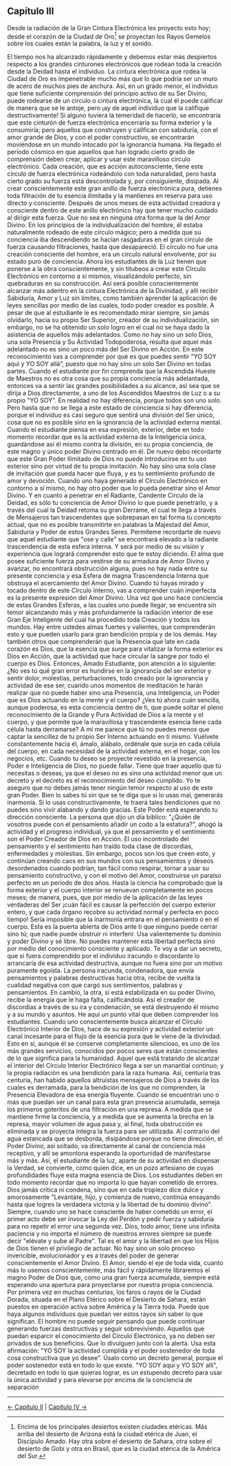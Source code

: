## Capítulo III

Desde la radiación de la Gran Cintura Electrónica les proyecto esto hoy; desde el corazón de la Ciudad de Oro[^1] se proyectan los Rayos Gemelos sobre los cuales están la palabra, la luz y el sonido.

[^1]: Encima de los principales desiertos existen ciudades etéricas. Más arriba del desierto de Arizona está la ciudad etérica de Juan, el Discípulo Amado. Hay otra sobre el desierto de Sahara, otra sobre el desierto de Gobi y otra en Brasil, que es la ciudad etérica de la América del Sur.

El tiempo nos ha alcanzado rápidamente y debemos estar más despiertos respecto a los grandes cinturones electrónicos que rodean toda la creación desde la Deidad hasta el individuo.
La cintura electrónica que rodea la Ciudad de Oro es impenetrable mucho más que lo que podría ser un muro de acero de muchos pies de anchura. Así, en un grado menor, el individuo que tiene suficiente comprensión del principio activo de su Ser Divino, puede rodearse de un círculo o cintura electrónica, la cual él puede calificar de manera que se le antoje, pero ¡ay de aquel individuo que la califique destructivamente! Si alguno tuviera la temeridad de hacerlo, se encontraría que este cinturón de fuerza electrónica encerraría su forma exterior y la consumiría; pero aquellos que construyen y califican con sabiduría, con el amor grande de Dios, y con el poder constructivo, se encontrarán moviéndose en un mundo intocado por la ignorancia humana.
Ha llegado el período cósmico en que aquellos que han logrado cierto grado de comprensión deben crear, aplicar y usar este maravilloso círculo electrónico. Cada creación, que es acción autoconsciente, tiene este círculo de fuerza electrónica rodeándolo con toda naturalidad, pero hasta cierto grado su fuerza está descontrolada y, por consiguiente, disipada.
Al crear conscientemente este gran anillo de fuerza electrónica pura, detienes toda filtración de tu esencia ilimitada y la mantienes en reserva para uso directo y consciente. Después de unos meses de esta actividad creadora y consciente dentro de este anillo electrónico hay que tener mucho cuidado al dirigir esta fuerza. Que no sea en ninguna otra forma que la del Amor Divino. 
En los principios de la individualización del hombre, él estaba naturalmente rodeado de este círculo mágico; pero a medida que su conciencia iba descendiendo se hacían rasgaduras en el gran círculo de fuerza causando filtraciones, hasta que desapareció. El círculo no fue una creación consciente  del hombre, era un círculo natural envolvente, por su estado puro de conciencia. 
Ahora los estudiantes de la Luz tienen que ponerse a la obra conscientemente, y sin titubeos a crear este Círculo Electrónico en contorno a sí mismos, visualizándolo perfecto, sin quebraduras en su construcción. Así será posible conscientemente alcanzar más adentro en la cintura Electrónica de la Divinidad, y allí recibir Sabiduría, Amor y Luz sin límites, como también aprender la aplicación de leyes sencillas por medio de las cuales, todo poder creador es posible. A pesar de que al estudiante le es recomendado mirar siempre, sin jamás olvidarlo, hacia su propio Ser Superior, creador de su individualización, sin embargo, no se ha obtenido un solo logro en el cual no se haya dado la asistencia de aquellos más adelantados.
Como no hay sino un solo Dios, una sola Presencia y Su Actividad Todopoderosa, resulta que aquel más adelantado no es sino un poco más del Ser Divino en Acción. En este reconocimiento vas a comprender por qué es que puedes sentir "YO SOY aquí y YO SOY allá", puesto que no hay sino un solo Ser Divino en todas partes.
Cuando el estudiante por fin comprenda que la Ascendida Hueste de Maestros no es otra cosa que su propia conciencia más adelantada, entonces va a sentir las grandes posibilidades a su alcance, así sea que se dirija a Dios directamente, a uno de los Ascendidos Maestros de Luz o a su propio "YO SOY". En realidad no hay diferencia, porque todos son uno solo. Pero hasta que no se llega a este estado de conciencia sí hay diferencia, porque el individuo es casi seguro que sentirá una división del Ser único, cosa que no es posible sino en la ignorancia de la actividad externa mental.
Cuando el estudiante piensa en esa expresión, exterior, debe en todo momento recordar que es la actividad externa de la Inteligencia única, guardándose así él mismo contra la división, en su propia conciencia, de este magno y único poder Divino centrado en él.
De nuevo debo recordarte que este Gran Poder Ilimitado de Dios no puede introducirse en tu uso exterior sino por virtud de tu propia invitación. No hay sino una sola clase de invitación que pueda hacer que fluya, y es tu sentimiento profundo de amor y devoción.
Cuando uno haya generado el Círculo Electrónico en contorno a sí mismo, no hay otro poder que lo pueda penetrar sino el Amor Divino. Y en cuanto a penetrar en el Radiante, Candente Círculo de la Deidad, es sólo tu conciencia de Amor Divino lo que puede penetrarlo, y a través del cual la Deidad retoma su gran Derrame, el cual te llega a través de Mensajeros tan trascendentes que sobrepasan en tal forma tu concepto actual, que no es posible transmitirte en palabras la Majestad del Amor, Sabiduría y Poder de estos Grandes Seres.
Permíteme recordarte de nuevo que aquel estudiante que "ose y calle" se encontrará elevado a la radiante trascendencia de esta esfera interna. Y será por medio de su visión y experiencia que logrará comprender esto que te estoy diciendo. El alma que posee suficiente fuerza para vestirse de su armadura de Amor Divino y avanzar, no encontrará obstrucción alguna, pues no hay nada entre su presente conciencia y esa Esfera de magna Trascendencia Interna que obstruya el acercamiento del Amor Divino.
Cuando tú hayas mirado y tocado dentro de este Círculo Interno, vas a comprender cuán imperfecta es la presente expresión del Amor Divino. Una vez que uno hace conciencia de estas Grandes Esferas, a las cuales uno puede llegar, se encuentra sin temor alcanzando más y más profundamente la radiación interior de ese Gran Eje Inteligente del cual ha procedido toda Creación y todos los mundos. 
Hay entre ustedes almas fuertes y valientes, que comprenderán esto y que pueden usarlo para gran bendición propia y de los demás. Hay también otros que comprenderán que la Presencia que late en cada corazón es Dios, que la esencia que surge para vitalizar la forma exterior es Dios en Acción, que la actividad que hace circular la sangre por todo el cuerpo es Dios. Entonces, Amado Estudiante, pon atención a lo siguiente: ¿No ves tú qué gran error es hundirse en la ignorancia del ser exterior y sentir dolor, molestias, perturbaciones, todo creado por la ignorancia y actividad de ese ser, cuando unos momentos de meditación te harán realizar que no puede haber sino una Presencia, una Inteligencia, un Poder que es Dios actuando en la mente y el cuerpo?
¿Ves tú ahora cuán sencilla, aunque poderosa, es esta conciencia dentro de ti, que puede soltar el pleno reconocimiento de la Grande y Pura Actividad de Dios a la mente y el cuerpo, y que permite que la maravillosa y trascendente esencia llene cada célula hasta derramarse?
A mí me parece que tú no puedes menos que captar la sencillez de tu propio Ser Interno actuando en ti mismo. Vuélvete constantemente hacia él, ámalo, alábalo, ordénale que surja en cada célula del cuerpo, en cada necesidad de la actividad externa, en el hogar, con los negocios, etc. Cuando tu deseo se proyecte revestido en la presencia, Poder e Inteligencia de Dios, no puede fallar. Tiene que traer aquello que tú necesitas o deseas, ya que el deseo no es sino una actividad menor que un decreto y el decreto es el reconocimiento del deseo cumplido. Yo te aseguro que no debes jamás tener ningún temor respecto al uso de este gran Poder.
Bien lo sabes tú sin que se te diga que si lo usas mal, generarás inarmonía. Si lo usas constructivamente, te traerá tales bendiciones que no puedes sino vivir alabando y dando gracias. Este Poder está esperando tu dirección consciente. 
La persona que dijo un día bíblico: "¿Quién de vosotros puede con el pensamiento añadir un codo a la estatura?", ahogó la actividad y el progreso individual, ya que el pensamiento y el sentimiento son el Poder Creador de Dios en Acción.
El uso incontrolado del pensamiento y el sentimiento han traído toda clase de discordias, enfermedades y molestias. Sin embargo, pocos son los que creen esto, y continúan creando caos en sus mundos con sus pensamientos y deseos desordenados cuando podrían, tan fácil como respirar, tornar a usar su pensamiento constructivo, y con el motivo del Amor, construirse un paraíso perfecto en un período de dos años. 
Hasta la ciencia ha comprobado que la forma exterior y el cuerpo interior se renuevan completamente en pocos meses; de manera, pues, que por medio de la aplicación de las leyes verdaderas del Ser ¡cuán fácil es causar la perfección del cuerpo exterior entero, y que cada órgano recobre su actividad normal y perfecta en poco tiempo! Sería imposible que la inarmonía entrara en el pensamiento o en el cuerpo. Esta es la puerta abierta de Dios ante ti que ninguno puede cerrar sino tú; que nadie puede obstruir ni interferir. Usa valientemente tu dominio y poder Divino y sé libre.
No puedes mantener esta libertad perfecta sino por medio del conocimiento consciente y aplicado. 
Te voy a dar un secreto, que si fuera comprendido por el individuo iracundo o discordante lo arrancaría de esa actividad destructiva, aunque no fuera sino por un motivo puramente egoísta. La persona iracunda, condenadora, que envía pensamientos y palabras destructivas hacia otra, recibe de vuelta la cualidad negativa con que cargó sus sentimientos, palabras y pensamientos. En cambio, la otra, si está estabilizada en su poder Divino, recibe la energía que le haga falta, calificándola. Así el creador de discordias a través de su ira y condenación, se está destruyendo él mismo y a su mundo y asuntos. 
He aquí un punto vital que deben comprender los estudiantes. Cuando uno conscientemente busca alcanzar el Círculo Electrónico Interior de Dios, hace de su expresión y actividad exterior un canal incesante para el flujo de la esencia pura que le viene de la divinidad. Esto en sí, aunque él se conserve completamente silencioso, es uno de los más grandes servicios, conocidos por pocos seres que están conscientes de lo que significa para la humanidad.
Aquel que está tratando de alcanzar el interior del Círculo Interior Electrónico llega a ser un manantial continuo; y la propia radiación es una bendición para la raza humana.
Así, centuria tras centuria, han habido aquellos altruistas mensajeros de Dios a través de los cuales es derramada, para la bendición de los que no comprenden, la Presencia Elevadora de esa energía fluyente. Cuando se encuentran uno o más que puedan ser un canal para esta gran presencia acumulada, semeja los primeros goteritos de una filtración en una represa.
A medida que se mantiene firme la conciencia, y a medida que se aumenta la brecha en la represa, mayor volumen de agua pasa y, al final, toda obstrucción es eliminada y se proyecta íntegra la fuerza para ser utilizada.
Al contrario del agua estancada que se desborda, disipándose porque no tiene dirección, el Poder Divino, así soltado, va directamente al canal de conciencia más receptivo, y allí se amontona esperando la oportunidad de manifestarse más y más.
Así, el estudiante de la luz, aparte de su actividad en dispensar la Verdad, se convierte, como quien dice, en un pozo artesiano de cuyas profundidades fluye esta magna esencia de Dios. 
Los estudiantes deben en todo momento recordar que no importa lo que hayan cometido de errores. Dios jamás critica ni condena, sino que en cada tropiezo dice dulce y amorosamente "Levántate, hijo, y comienza de nuevo, continúa ensayando hasta que logres la verdadera victoria y la libertad de tu dominio divino".
Siempre, cuando uno se hace consciente de haber cometido un error, el primer acto debe ser invocar la Ley del Perdón y pedir fuerza y sabiduría para no repetir el error una segunda vez. Dios, todo amor, tiene una infinita paciencia y no importa el número de nuestros errores siempre se puede decir "elévate y sube al Padre". Tal es el amor y la libertad en que los Hijos de Dios tienen el privilegio de actuar.
No hay sino un solo proceso invencible, evolucionador y es a través del poder de generar conscientemente el Amor Divino. El Amor, siendo el eje de toda vida, cuanto más lo usemos conscientemente, más fácil y rápidamente libraremos el magno Poder de Dios que, como una gran fuerza acumulada, siempre está esperando una apertura para proyectarse por nuestra propia conciencia. 
Por primera vez en muchas centurias, los faros o rayos de la Ciudad Dorada, situada en el Plano Etérico sobre el Desierto de Sahara, están puestos en operación activa sobre América y la Tierra toda.
Puede que haya algunos individuos que puedan ver estos rayos sin saber lo que significan.
El hombre no puede seguir pensando que puede continuar generando fuerzas destructivas y seguir sobreviviendo. Aquellos que puedan esparcir el conocimiento del Círculo Electrónico, ya no deben ser privados de sus beneficios. Que lo divulguen junto con la alerta.
Usa esta afirmación: "YO SOY la actividad cumplida y el poder sostenedor de toda cosa constructiva que yo desee".
Úsalo como un decreto general, porque el poder sostenedor está en todo lo que existe. "YO SOY aquí y YO SOY allí", decretado en todo lo que quieras lograr, es un estupendo decreto para usar la única actividad y para elevarse por encima de la conciencia de separación

---
[← Capítulo II](/Capitulos/02_capitulo_2.md) | [Capítulo IV →](/Capitulos/04_capitulo_4.md)